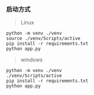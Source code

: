 ### 启动方式
>Linux
```shell
python -m venv ./venv
source ./venv/Scripts/active
pip install -r requirements.txt
python app.py
```

>windows
```shell
python -m venv ./venv
./venv/Scripts/active
pip install -r requirements.txt
python app.py
```